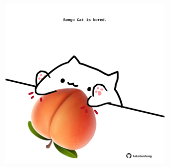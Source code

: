 <!-- built at 25/11/2023, 07:00:42 UTC -->
<p align="center">
  <img width="500" height="500" src="./ReadmeImage.svg">
</p>
